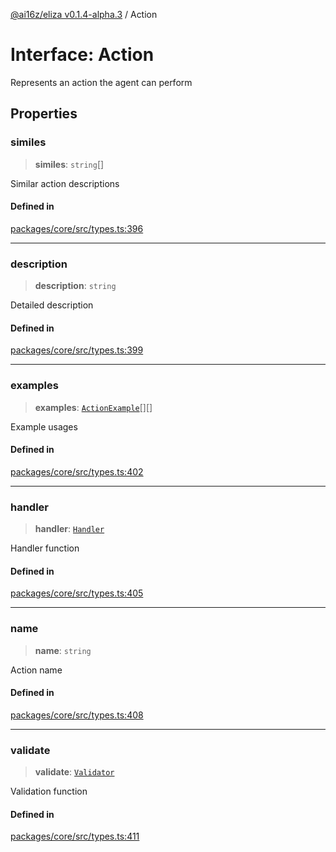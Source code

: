 [@ai16z/eliza v0.1.4-alpha.3](../index.md) / Action

# Interface: Action

Represents an action the agent can perform

## Properties

### similes

> **similes**: `string`[]

Similar action descriptions

#### Defined in

[packages/core/src/types.ts:396](https://github.com/NeelClaudel/shibo-eliza1.5/blob/main/packages/core/src/types.ts#L396)

***

### description

> **description**: `string`

Detailed description

#### Defined in

[packages/core/src/types.ts:399](https://github.com/NeelClaudel/shibo-eliza1.5/blob/main/packages/core/src/types.ts#L399)

***

### examples

> **examples**: [`ActionExample`](ActionExample.md)[][]

Example usages

#### Defined in

[packages/core/src/types.ts:402](https://github.com/NeelClaudel/shibo-eliza1.5/blob/main/packages/core/src/types.ts#L402)

***

### handler

> **handler**: [`Handler`](../type-aliases/Handler.md)

Handler function

#### Defined in

[packages/core/src/types.ts:405](https://github.com/NeelClaudel/shibo-eliza1.5/blob/main/packages/core/src/types.ts#L405)

***

### name

> **name**: `string`

Action name

#### Defined in

[packages/core/src/types.ts:408](https://github.com/NeelClaudel/shibo-eliza1.5/blob/main/packages/core/src/types.ts#L408)

***

### validate

> **validate**: [`Validator`](../type-aliases/Validator.md)

Validation function

#### Defined in

[packages/core/src/types.ts:411](https://github.com/NeelClaudel/shibo-eliza1.5/blob/main/packages/core/src/types.ts#L411)
